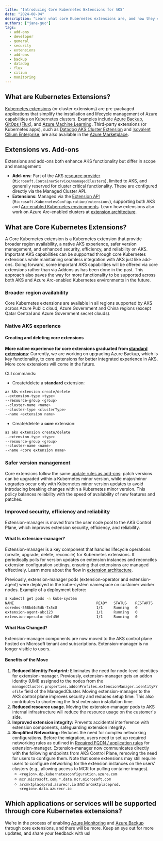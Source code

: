 ```yaml
---
title: "Introducing Core Kubernetes Extensions for AKS"
date: "2024-08-04"
description: "Learn what core Kubernetes extensions are, and how they can extend the functionality of your AKS clusters"
authors: ["jane-guo"]
tags:
  - add-ons
  - developer
  - general
  - security
  - extensions
  - add-ons
  - backup
  - datadog
  - flux
  - cilium
  - monitoring
---
```


## What are Kubernetes Extensions?

[Kubernetes extensions](https://learn.microsoft.com/azure/aks/cluster-extensions?tabs=azure-cli) (or cluster extensions) are pre-packaged applications that simplify the installation and lifecycle management of Azure capabilities on Kubernetes clusters. Examples include [Azure Backup](https://learn.microsoft.com/azure/backup/azure-kubernetes-service-backup-overview), [GitOps (Flux)](https://learn.microsoft.com/azure/azure-arc/kubernetes/conceptual-gitops-flux2), and [Azure Machine Learning](https://learn.microsoft.com/azure/machine-learning/how-to-attach-kubernetes-anywhere?view=azureml-api-2). Third-party extensions (or Kubernetes apps), such as [Datadog AKS Cluster Extension](https://azuremarketplace.microsoft.com/marketplace/apps/datadog1591740804488.dd_aks_extension?tab=Overview) and [Isovalent Cilium Enterprise](https://azuremarketplace.microsoft.com/marketplace/apps/isovalentinc1662143158090.isovalent-cilium-enterprise?tab=Overview), are also available in the [Azure Marketplace](https://azuremarketplace.microsoft.com).

<!-- truncate -->

## Extensions vs. Add-ons

Extensions and add-ons both enhance AKS functionality but differ in scope and management:

- **Add-ons**: Part of the AKS [resource provider](https://learn.microsoft.com/azure/azure-resource-manager/management/resource-providers-and-types) (`Microsoft.ContainerService/managedClusters`), limited to AKS, and generally reserved for cluster critical functionality. These are configured directly via the Managed Cluster API.
- **Extensions**: Managed via the [Extension API](https://learn.microsoft.com/rest/api/kubernetesconfiguration/extensions/extensions?view=rest-kubernetesconfiguration-extensions-2024-11-01) (`Microsoft.KubernetesConfiguration/extensions`), supporting both AKS and [Arc-enabled Kubernetes environments](https://learn.microsoft.com/azure/azure-arc/kubernetes/overview). Learn how extensions also work on Azure Arc-enabled clusters at [extension architecture](https://learn.microsoft.com/azure/azure-arc/kubernetes/conceptual-extensions#architecture).

## What are Core Kubernetes Extensions?

A Core Kubernetes extension is a Kubernetes extension that provide broader region availability, a native AKS experience, safer version management, and enhanced security, efficiency, and reliability on AKS. Important AKS capabilities can be supported through core Kubernetes extensions while maintaining seamless integration with AKS just like add-ons. Going forward, some important AKS capabilities will be offered via core extensions rather than via Addons as has been done in the past. This approach also paves the way for more functionality to be supported across both AKS and Azure Arc-enabled Kubernetes environments in the future.

### Broader region availability

Core Kubernetes extensions are available in all regions supported by AKS across Azure Public cloud, Azure Government and China regions (except Qatar Central and Azure Government secret clouds).

### Native AKS experience

#### Creating and deleting core extensions

**More native experience for core extensions graduated from [standard extensions](https://learn.microsoft.com/azure/aks/cluster-extensions#currently-available-extensions)**: Currently, we are working on upgrading Azure Backup, which is key functionality, to core extensions for better integrated experience in AKS. More core extensions will come in the future.

CLI commands:

- Create/delete a **standard** extension:

```bash
az k8s-extension create/delete
--extension-type <type>
--resource-group <group>
--cluster-name <name>
--cluster-type <clusterType>
--name <extension name>
```

- Create/delete a **core** extension:

```bash
az aks extension create/delete
--extension-type <type>
--resource-group <group>
--cluster-name <name>
--name <core extension name>
```

### Safer version management

Core extensions follow the same [update rules as add-ons](https://learn.microsoft.com/azure/aks/integrations#add-ons): patch versions can be upgraded within a Kubernetes minor version, while major/minor upgrades occur only with Kubernetes minor version updates to avoid introducing breaking changes within a Kubernetes minor version. This policy balances reliability with the speed of availability of new features and patches.

### Improved security, efficiency and reliability

Extension-manager is moved from the user node pool to the AKS Control Plane, which improves extension security, efficiency, and reliability.

#### What Is extension-manager?

Extension-manager is a key component that handles lifecycle operations (create, upgrade, delete, reconcile) for Kubernetes extensions. It periodically polls for version updates on extension instances and reconciles extension configuration settings, ensuring that extensions are managed effectively. Learn more about the flow in [extension architecture](https://learn.microsoft.com/azure/azure-arc/kubernetes/conceptual-extensions#architecture).

Previously, extension-manager pods (extension-operator and extension-agent) were deployed in the kube-system namespace on customer worker nodes. Example of a deployment before:

```bash
$ kubectl get pods -n kube-system
NAME                                      READY   STATUS    RESTARTS   AGE
coredns-558bd4d5db-7x5c8                  1/1     Running   0          5d
extension-agent-abc123                    1/1     Running   0          3d
extension-operator-def456                 1/1     Running   0          3d
```

#### What Has Changed?

Extension-manager components are now moved to the AKS control plane hosted on Microsoft tenant and subscriptions. Extension-manager is no longer visible to users.

#### Benefits of the Move

1. **Reduced Identity Footprint:** Eliminates the need for node-level identities for extension-manager. Previously, extension-manager gets an addon identity (UMI) assigned to the nodes from the `managedCluster.properties.addonProfiles.extensionManager.identityProfile` field of the ManagedCluster. Moving extension-manager to the AKS control plane improves security and reduces setup time. This also contributes to shortening the first extension installation time.
1. **Reduced resource usage**. Moving the extension-manager pods to AKS internal infrastructure will reduce the resource usage on the customer's side.
1. **Improved extension integrity:** Prevents accidental interference with extension components, safeguarding extension integrity.
1. **Simplified Networking:** Reduces the need for complex networking configurations. Before the migration, users need to set up required networking rules as outlined in [Required FQDN / application rules](https://learn.microsoft.com/azure/aks/outbound-rules-control-egress#required-fqdn--application-rules-5) for extension-manager. Extension-manager now communicates directly with the following endpoints from AKS Control Plane, removing the need for users to configure them. Note that some extensions may still require users to configure networking for the extension instances on the users' clusters (e.g., allowing access to MCR for pulling container images).
   - `<region>.dp.kubernetesconfiguration.azure.com`
   - `mcr.microsoft.com`, `*.data.mcr.microsoft.com`
   - `arcmktplaceprod.azurecr.io` and `arcmktplaceprod.<region>.data.azurecr.io`

## Which applications or services will be supported through core Kubernetes extensions?

We're in the process of enabling [Azure Monitoring](https://learn.microsoft.com/azure/azure-monitor/containers/container-insights-overview) and [Azure Backup](https://learn.microsoft.com/azure/backup/azure-kubernetes-service-backup-overview) through core extensions, and there will be more. Keep an eye out for more updates, and share your feedback with us!
